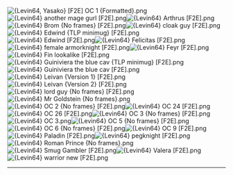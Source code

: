 ![{Levin64, Yasako} [F2E] OC 1 {Formatted}.png](https://raw.githubusercontent.com/Klokinator/FE-Repo/main/Portrait%20Repository/Spriting%20Community%20OC's%20(Grouped%20by%20Artist)/Levin64/%7BLevin64,%20Yasako%7D%20%5BF2E%5D%20OC%201%20(Formatted).png "{Levin64, Yasako} [F2E] OC 1 {Formatted}.png")![{Levin64} another mage gurl [F2E].png](https://raw.githubusercontent.com/Klokinator/FE-Repo/main/Portrait%20Repository/Spriting%20Community%20OC's%20(Grouped%20by%20Artist)/Levin64/%7BLevin64%7D%20another%20mage%20gurl%20%5BF2E%5D.png "{Levin64} another mage gurl [F2E].png")![{Levin64} Arthrus [F2E].png](https://raw.githubusercontent.com/Klokinator/FE-Repo/main/Portrait%20Repository/Spriting%20Community%20OC's%20(Grouped%20by%20Artist)/Levin64/%7BLevin64%7D%20Arthrus%20%5BF2E%5D.png "{Levin64} Arthrus [F2E].png")![{Levin64} Brom {No frames} [F2E].png](https://raw.githubusercontent.com/Klokinator/FE-Repo/main/Portrait%20Repository/Spriting%20Community%20OC's%20(Grouped%20by%20Artist)/Levin64/%7BLevin64%7D%20Brom%20(No%20frames)%20%5BF2E%5D.png "{Levin64} Brom {No frames} [F2E].png")![{Levin64} cloak guy [F2E].png](https://raw.githubusercontent.com/Klokinator/FE-Repo/main/Portrait%20Repository/Spriting%20Community%20OC's%20(Grouped%20by%20Artist)/Levin64/%7BLevin64%7D%20cloak%20guy%20%5BF2E%5D.png "{Levin64} cloak guy [F2E].png")![{Levin64} Edwind {TLP minimug} [F2E].png](https://raw.githubusercontent.com/Klokinator/FE-Repo/main/Portrait%20Repository/Spriting%20Community%20OC's%20(Grouped%20by%20Artist)/Levin64/%7BLevin64%7D%20Edwind%20(TLP%20minimug)%20%5BF2E%5D.png "{Levin64} Edwind {TLP minimug} [F2E].png")![{Levin64} Edwind [F2E].png](https://raw.githubusercontent.com/Klokinator/FE-Repo/main/Portrait%20Repository/Spriting%20Community%20OC's%20(Grouped%20by%20Artist)/Levin64/%7BLevin64%7D%20Edwind%20%5BF2E%5D.png "{Levin64} Edwind [F2E].png")![{Levin64} Felicitas [F2E].png](https://raw.githubusercontent.com/Klokinator/FE-Repo/main/Portrait%20Repository/Spriting%20Community%20OC's%20(Grouped%20by%20Artist)/Levin64/%7BLevin64%7D%20Felicitas%20%5BF2E%5D.png "{Levin64} Felicitas [F2E].png")![{Levin64} female armorknight [F2E].png](https://raw.githubusercontent.com/Klokinator/FE-Repo/main/Portrait%20Repository/Spriting%20Community%20OC's%20(Grouped%20by%20Artist)/Levin64/%7BLevin64%7D%20female%20armorknight%20%5BF2E%5D.png "{Levin64} female armorknight [F2E].png")![{Levin64} Feyr [F2E].png](https://raw.githubusercontent.com/Klokinator/FE-Repo/main/Portrait%20Repository/Spriting%20Community%20OC's%20(Grouped%20by%20Artist)/Levin64/%7BLevin64%7D%20Feyr%20%5BF2E%5D.png "{Levin64} Feyr [F2E].png")![{Levin64} Fin lookalike [F2E].png](https://raw.githubusercontent.com/Klokinator/FE-Repo/main/Portrait%20Repository/Spriting%20Community%20OC's%20(Grouped%20by%20Artist)/Levin64/%7BLevin64%7D%20Fin%20lookalike%20%5BF2E%5D.png "{Levin64} Fin lookalike [F2E].png")![{Levin64} Guiniviera the blue cav {TLP minimug} [F2E].png](https://raw.githubusercontent.com/Klokinator/FE-Repo/main/Portrait%20Repository/Spriting%20Community%20OC's%20(Grouped%20by%20Artist)/Levin64/%7BLevin64%7D%20Guiniviera%20the%20blue%20cav%20(TLP%20minimug)%20%5BF2E%5D.png "{Levin64} Guiniviera the blue cav {TLP minimug} [F2E].png")![{Levin64} Guiniviera the blue cav [F2E].png](https://raw.githubusercontent.com/Klokinator/FE-Repo/main/Portrait%20Repository/Spriting%20Community%20OC's%20(Grouped%20by%20Artist)/Levin64/%7BLevin64%7D%20Guiniviera%20the%20blue%20cav%20%5BF2E%5D.png "{Levin64} Guiniviera the blue cav [F2E].png")![{Levin64} Leivan {Version 1} [F2E].png](https://raw.githubusercontent.com/Klokinator/FE-Repo/main/Portrait%20Repository/Spriting%20Community%20OC's%20(Grouped%20by%20Artist)/Levin64/%7BLevin64%7D%20Leivan%20(Version%201)%20%5BF2E%5D.png "{Levin64} Leivan {Version 1} [F2E].png")![{Levin64} Leivan {Version 2} [F2E].png](https://raw.githubusercontent.com/Klokinator/FE-Repo/main/Portrait%20Repository/Spriting%20Community%20OC's%20(Grouped%20by%20Artist)/Levin64/%7BLevin64%7D%20Leivan%20(Version%202)%20%5BF2E%5D.png "{Levin64} Leivan {Version 2} [F2E].png")![{Levin64} lord guy {No frames} [F2E].png](https://raw.githubusercontent.com/Klokinator/FE-Repo/main/Portrait%20Repository/Spriting%20Community%20OC's%20(Grouped%20by%20Artist)/Levin64/%7BLevin64%7D%20lord%20guy%20(No%20frames)%20%5BF2E%5D.png "{Levin64} lord guy {No frames} [F2E].png")![{Levin64} Mr Goldstein {No frames}.png](https://raw.githubusercontent.com/Klokinator/FE-Repo/main/Portrait%20Repository/Spriting%20Community%20OC's%20(Grouped%20by%20Artist)/Levin64/%7BLevin64%7D%20Mr%20Goldstein%20(No%20frames).png "{Levin64} Mr Goldstein {No frames}.png")![{Levin64} OC 2 {No frames} [F2E].png](https://raw.githubusercontent.com/Klokinator/FE-Repo/main/Portrait%20Repository/Spriting%20Community%20OC's%20(Grouped%20by%20Artist)/Levin64/%7BLevin64%7D%20OC%202%20(No%20frames)%20%5BF2E%5D.png "{Levin64} OC 2 {No frames} [F2E].png")![{Levin64} OC 24 [F2E].png](https://raw.githubusercontent.com/Klokinator/FE-Repo/main/Portrait%20Repository/Spriting%20Community%20OC's%20(Grouped%20by%20Artist)/Levin64/%7BLevin64%7D%20OC%2024%20%5BF2E%5D.png "{Levin64} OC 24 [F2E].png")![{Levin64} OC 26 [F2E].png](https://raw.githubusercontent.com/Klokinator/FE-Repo/main/Portrait%20Repository/Spriting%20Community%20OC's%20(Grouped%20by%20Artist)/Levin64/%7BLevin64%7D%20OC%2026%20%5BF2E%5D.png "{Levin64} OC 26 [F2E].png")![{Levin64} OC 3 {No frames} [F2E].png](https://raw.githubusercontent.com/Klokinator/FE-Repo/main/Portrait%20Repository/Spriting%20Community%20OC's%20(Grouped%20by%20Artist)/Levin64/%7BLevin64%7D%20OC%203%20(No%20frames)%20%5BF2E%5D.png "{Levin64} OC 3 {No frames} [F2E].png")![{Levin64} OC 3.png](https://raw.githubusercontent.com/Klokinator/FE-Repo/main/Portrait%20Repository/Spriting%20Community%20OC's%20(Grouped%20by%20Artist)/Levin64/%7BLevin64%7D%20OC%203.png "{Levin64} OC 3.png")![{Levin64} OC 5 {No frames} [F2E].png](https://raw.githubusercontent.com/Klokinator/FE-Repo/main/Portrait%20Repository/Spriting%20Community%20OC's%20(Grouped%20by%20Artist)/Levin64/%7BLevin64%7D%20OC%205%20(No%20frames)%20%5BF2E%5D.png "{Levin64} OC 5 {No frames} [F2E].png")![{Levin64} OC 6 {No frames} [F2E].png](https://raw.githubusercontent.com/Klokinator/FE-Repo/main/Portrait%20Repository/Spriting%20Community%20OC's%20(Grouped%20by%20Artist)/Levin64/%7BLevin64%7D%20OC%206%20(No%20frames)%20%5BF2E%5D.png "{Levin64} OC 6 {No frames} [F2E].png")![{Levin64} OC 9 [F2E].png](https://raw.githubusercontent.com/Klokinator/FE-Repo/main/Portrait%20Repository/Spriting%20Community%20OC's%20(Grouped%20by%20Artist)/Levin64/%7BLevin64%7D%20OC%209%20%5BF2E%5D.png "{Levin64} OC 9 [F2E].png")![{Levin64} Paladin [F2E].png](https://raw.githubusercontent.com/Klokinator/FE-Repo/main/Portrait%20Repository/Spriting%20Community%20OC's%20(Grouped%20by%20Artist)/Levin64/%7BLevin64%7D%20Paladin%20%5BF2E%5D.png "{Levin64} Paladin [F2E].png")![{Levin64} pegknight [F2E].png](https://raw.githubusercontent.com/Klokinator/FE-Repo/main/Portrait%20Repository/Spriting%20Community%20OC's%20(Grouped%20by%20Artist)/Levin64/%7BLevin64%7D%20pegknight%20%5BF2E%5D.png "{Levin64} pegknight [F2E].png")![{Levin64} Roman Prince {No frames}.png](https://raw.githubusercontent.com/Klokinator/FE-Repo/main/Portrait%20Repository/Spriting%20Community%20OC's%20(Grouped%20by%20Artist)/Levin64/%7BLevin64%7D%20Roman%20Prince%20(No%20frames).png "{Levin64} Roman Prince {No frames}.png")![{Levin64} Smug Gambler [F2E].png](https://raw.githubusercontent.com/Klokinator/FE-Repo/main/Portrait%20Repository/Spriting%20Community%20OC's%20(Grouped%20by%20Artist)/Levin64/%7BLevin64%7D%20Smug%20Gambler%20%5BF2E%5D.png "{Levin64} Smug Gambler [F2E].png")![{Levin64} Valera [F2E].png](https://raw.githubusercontent.com/Klokinator/FE-Repo/main/Portrait%20Repository/Spriting%20Community%20OC's%20(Grouped%20by%20Artist)/Levin64/%7BLevin64%7D%20Valera%20%5BF2E%5D.png "{Levin64} Valera [F2E].png")![{Levin64} warrior new [F2E].png](https://raw.githubusercontent.com/Klokinator/FE-Repo/main/Portrait%20Repository/Spriting%20Community%20OC's%20(Grouped%20by%20Artist)/Levin64/%7BLevin64%7D%20warrior%20new%20%5BF2E%5D.png "{Levin64} warrior new [F2E].png")



----

